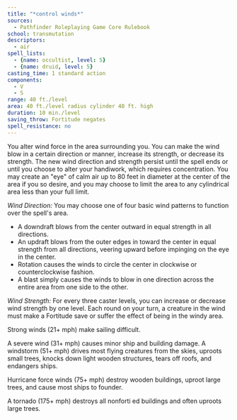 ```yaml
---
title: "*control winds*"
sources:
  - Pathfinder Roleplaying Game Core Rulebook
school: transmutation
descriptors:
  - air
spell_lists:
  - {name: occultist, level: 5}
  - {name: druid, level: 5}
casting_time: 1 standard action
components:
  - V
  - S
range: 40 ft./level
area: 40 ft./level radius cylinder 40 ft. high
duration: 10 min./level
saving_throw: Fortitude negates
spell_resistance: no
---
```


You alter wind force in the area surrounding you. You can make the wind blow in a certain direction or manner, increase its strength, or decrease its strength. The new wind direction and strength persist until the spell ends or until you choose to alter your handiwork, which requires concentration. You may create an "eye" of calm air up to 80 feet in diameter at the center of the area if you so desire, and you may choose to limit the area to any cylindrical area less than your full limit.

*Wind Direction:* You may choose one of four basic wind patterns to function over the spell's area.

- A downdraft blows from the center outward in equal strength in all directions.
- An updraft blows from the outer edges in toward the center in equal strength from all directions, veering upward before impinging on the eye in the center.
- Rotation causes the winds to circle the center in clockwise or counterclockwise fashion.
- A blast simply causes the winds to blow in one direction across the entire area from one side to the other.

*Wind Strength:* For every three caster levels, you can increase or decrease wind strength by one level. Each round on your turn, a creature in the wind must make a Fortitude save or suffer the effect of being in the windy area.

Strong winds (21+ mph) make sailing difficult.

A severe wind (31+ mph) causes minor ship and building damage. A windstorm (51+ mph) drives most flying creatures from the skies, uproots small trees, knocks down light wooden structures, tears off roofs, and endangers ships.

Hurricane force winds (75+ mph) destroy wooden buildings, uproot large trees, and cause most ships to founder.

A tornado (175+ mph) destroys all nonforti ed buildings and often uproots large trees.


